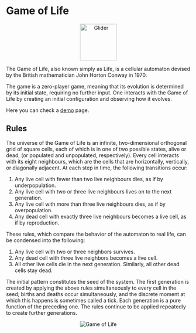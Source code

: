 # Game of Life

<p align="center">
    <img width="100" height="100" src="https://upload.wikimedia.org/wikipedia/commons/f/f2/Game_of_life_animated_glider.gif" alt="Glider">
</p>
The Game of Life, also known simply as Life, is a cellular automaton devised by the British mathematician John Horton Conway in 1970.

The game is a zero-player game, meaning that its evolution is determined by its initial state, requiring no further input. One interacts with the Game of Life by creating an initial configuration and observing how it evolves.

Here you can check a [demo](https://alexanderloktiev.github.io/Game-of-life/) page.

## Rules
The universe of the Game of Life is an infinite, two-dimensional orthogonal grid of square cells, each of which is in one of two possible states, alive or dead, (or populated and unpopulated, respectively). Every cell interacts with its eight neighbours, which are the cells that are horizontally, vertically, or diagonally adjacent. At each step in time, the following transitions occur:

1. Any live cell with fewer than two live neighbours dies, as if by underpopulation.
2. Any live cell with two or three live neighbours lives on to the next generation.
3. Any live cell with more than three live neighbours dies, as if by overpopulation.
4. Any dead cell with exactly three live neighbours becomes a live cell, as if by reproduction.

These rules, which compare the behavior of the automaton to real life, can be condensed into the following:
1. Any live cell with two or three neighbors survives.
2. Any dead cell with three live neighbors becomes a live cell.
3. All other live cells die in the next generation. Similarly, all other dead cells stay dead.
<div>The initial pattern constitutes the seed of the system. The first generation is created by applying the above rules simultaneously to every cell in the seed; births and deaths occur simultaneously, and the discrete moment at which this happens is sometimes called a tick. Each generation is a pure function of the preceding one. The rules continue to be applied repeatedly to create further generations.</div>

<p align="center">
    <img src="https://user-images.githubusercontent.com/18128573/73062011-140a4f00-3ea4-11ea-9a21-c28002079876.png" alt="Game of Life">
</p>
